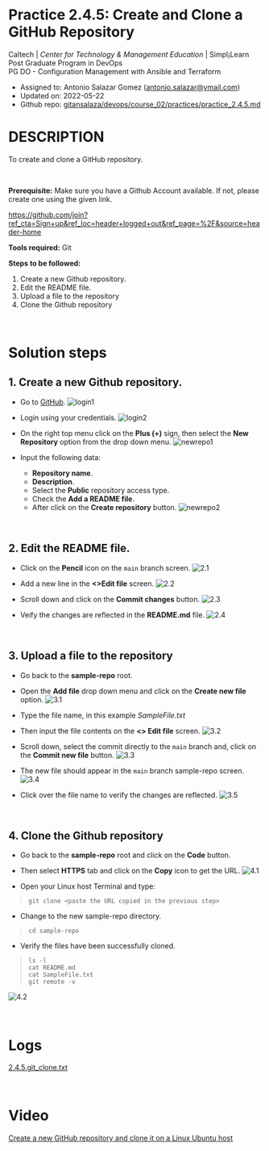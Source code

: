 # Practice 2.4.5: Create and Clone a GitHub Repository

Caltech | _Center for Technology & Management Education_ | Simpl¡Learn <br/>
Post Graduate Program in DevOps <br/>
PG DO - Configuration Management with Ansible and Terraform <br/>

- Assigned to: Antonio Salazar Gomez ([antonio.salazar@ymail.com](mailto:antonio.salazar@ymail.com))
- Updated on:  2022-05-22 
- Github repo: [gitansalaza/devops/course_02/practices/practice_2.4.5.md](https://github.com/gitansalaza/devops/blob/main/course_02/practices/practice_2.4.5.md)

# DESCRIPTION
To create and clone a GitHub repository.

<br/>

**Prerequisite:** Make sure you have a Github Account available. If not, please create one using the given link.

https://github.com/join?ref_cta=Sign+up&ref_loc=header+logged+out&ref_page=%2F&source=header-home

**Tools required:** Git

**Steps to be followed:**
1. Create a new Github repository.
2. Edit the README file.
3. Upload a file to the repository
4. Clone the Github repository

<br/>

# Solution steps 
## 1. Create a new Github repository.
- Go to [GitHub](https://github.com/).
![login1](images/2.4.5_create_and_clone_a_git_repo_01.jpg)

- Login using your credentials.
![login2](images/2.4.5_create_and_clone_a_git_repo_02.jpg)

- On the right top menu click on the **Plus (+)** sign, then select the **New Repository** option from the drop down menu.
![newrepo1](images/2.4.5_create_and_clone_a_git_repo_03.jpg)

- Input the following data:
  - **Repository name**.
  - **Description**.
  - Select the **Public** repository access type.
  - Check the **Add a README file**.
  - After click on the **Create repository** button.
![newrepo2](images/2.4.5_create_and_clone_a_git_repo_04.jpg)

<br/>

## 2. Edit the README file.

- Click on the **Pencil** icon on the `main` branch screen.
![2.1](images/2.4.5_create_and_clone_a_git_repo_04a.jpg)

- Add a new line in the **\<>Edit file** screen.
![2.2](images/2.4.5_create_and_clone_a_git_repo_04b.jpg)

- Scroll down and click on the **Commit changes** button.
![2.3](images/2.4.5_create_and_clone_a_git_repo_04c.jpg)

- Veify the changes are reflected in the **README.md** file.
![2.4](images/2.4.5_create_and_clone_a_git_repo_04d.jpg)

<br/>

## 3. Upload a file to the repository
- Go back to the **sample-repo** root.
- Open the **Add file** drop down menu and click on the **Create new file** option.
![3.1](images/2.4.5_create_and_clone_a_git_repo_05.jpg)

- Type the file name, in this example _SampleFile.txt_
- Then input the file contents on the **\<> Edit file** screen.
![3.2](images/2.4.5_create_and_clone_a_git_repo_05a.jpg)

- Scroll down, select the commit directly to the `main` branch and, click on the **Commit new file** button.
![3.3](images/2.4.5_create_and_clone_a_git_repo_05b.jpg)

- The new file should appear in the `main` branch sample-repo screen.
![3.4](images/2.4.5_create_and_clone_a_git_repo_05c.jpg)

- Click over the file name to verify the changes are reflected.
![3.5](images/2.4.5_create_and_clone_a_git_repo_05d.jpg)

<br/>

## 4. Clone the Github repository
- Go back to the **sample-repo** root and click on the **Code** button.
- Then select **HTTPS** tab and click on the **Copy** icon to get the URL.
![4.1](images/2.4.5_create_and_clone_a_git_repo_06.jpg)

- Open your Linux host Terminal and type:
>```
> git clone <paste the URL copied in the previous step>
> ```

- Change to the new sample-repo directory.
>```
> cd sample-repo
> ```

- Verify the files have been successfully cloned.
>```
> ls -l
> cat README.md
> cat SampleFile.txt
> git remote -v
> ```

![4.2](images/2.4.5_create_and_clone_a_git_repo_07.jpg)

<br/>

# Logs
[2.4.5.git_clone.txt](logs/2.4.5.git_clone.txt)

<br/>

# Video
[Create a new GitHub repository and clone it on a Linux Ubuntu host](https://youtu.be/UBo9tvKGbok)

<br/>
